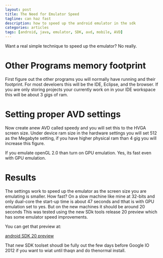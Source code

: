 ```yaml
---
layout: post
title: The Need for Emulator Speed
tagline: can haz fast
description: how to speed up the android emulator in the sdk
categories: articles
tags: [android, java, emulator, SDK, avd, mobile, AVD]
---
```


Want a real simple technique to speed up the emulator?  No really.

# Other Programs memory footprint

First figure out the other programs you will normally have running and their footprint.
For most develoers this will be the IDE, Eclipse, and the browser. If you are 
only storing projects your currently work on in your IDE workspace this will be 
about 3 gigs of ram.

# Setting proper AVD settings

Now create anew AVD called speedy and you will set this to the HVGA screen size.
Under device ram size in the hardware settings you will set 512 as the Megabyte 
setting, if you have higher physical ram than 4 gig you will increase this figure.

If you emulate openGL 2.0 than turn on GPU emulation. Yes, its fast even with 
GPU emulation.

# Results

The settings work to speed up the emulator as the screen size you are emulating 
is smaller. How fast? On a slow machine like mine at 32-bits and only dual-core 
the start-up time is about 47 seconds and tthat is with GPU emulation set to yes. 
But on the new machines it should be around 20 seconds This was tested using the 
new SDk tools release 20 preview which has some emulator speed improvements.

You can get that preview at:

[ android SDK 20 preview](http://tools.android.com/download/adt-20-preview)

That new SDK toolset shoudl be fully out the few days before Google IO 2012
if you want to wiat until thaqn and do thenormal install.
